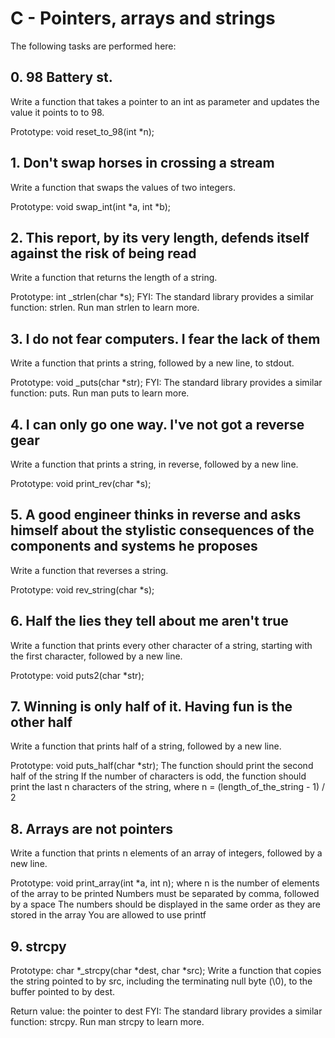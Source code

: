# C - Pointers, arrays and strings

The following tasks are performed here:

## 0. 98 Battery st.

Write a function that takes a pointer to an int as parameter and updates the value it points to to 98.

Prototype: void reset_to_98(int *n);

## 1. Don't swap horses in crossing a stream

Write a function that swaps the values of two integers.

Prototype: void swap_int(int *a, int *b);

## 2. This report, by its very length, defends itself against the risk of being read

Write a function that returns the length of a string.

Prototype: int _strlen(char *s);
FYI: The standard library provides a similar function: strlen. Run man strlen to learn more.

## 3. I do not fear computers. I fear the lack of them

Write a function that prints a string, followed by a new line, to stdout.

Prototype: void _puts(char *str);
FYI: The standard library provides a similar function: puts. Run man puts to learn more.

## 4. I can only go one way. I've not got a reverse gear

Write a function that prints a string, in reverse, followed by a new line.

Prototype: void print_rev(char *s);

## 5. A good engineer thinks in reverse and asks himself about the stylistic consequences of the components and systems he proposes

Write a function that reverses a string.

Prototype: void rev_string(char *s);

## 6. Half the lies they tell about me aren't true

Write a function that prints every other character of a string, starting with the first character, followed by a new line.

Prototype: void puts2(char *str);

## 7. Winning is only half of it. Having fun is the other half

Write a function that prints half of a string, followed by a new line.

Prototype: void puts_half(char *str);
The function should print the second half of the string
If the number of characters is odd, the function should print the last n characters of the string, where n = (length_of_the_string - 1) / 2

## 8. Arrays are not pointers

Write a function that prints n elements of an array of integers, followed by a new line.

Prototype: void print_array(int *a, int n);
where n is the number of elements of the array to be printed
Numbers must be separated by comma, followed by a space
The numbers should be displayed in the same order as they are stored in the array
You are allowed to use printf

## 9. strcpy

Prototype: char *_strcpy(char *dest, char *src);
Write a function that copies the string pointed to by src, including the terminating null byte (\0), to the buffer pointed to by dest.

Return value: the pointer to dest
FYI: The standard library provides a similar function: strcpy. Run man strcpy to learn more.